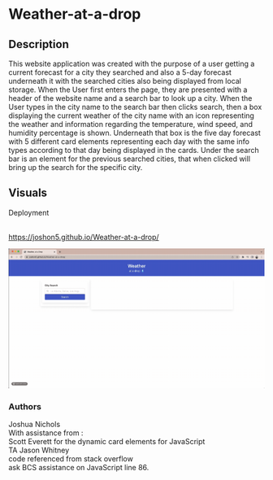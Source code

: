 # Weather-at-a-drop

## Description

This website application was created with the purpose of a user getting a current forecast for a city they searched and also a 5-day forecast underneath it with the searched cities also being displayed from local storage. When the User first enters the page, they are presented with a header of the website name and a search bar to look up a city. When the User types in the city name to the search bar then clicks search, then a box displaying the current weather of the city name with an icon representing the weather and information regarding the temperature, wind speed, and humidity percentage is shown. Underneath that box is the five day forecast with 5 different card elements representing each day with the same info types according to that day being displayed in the cards. Under the search bar is an element for the previous searched cities, that when clicked will bring up the search for the specific city. 

## Visuals

<p>Deployment</p></br>
<a href="https://joshon5.github.io/Weather-at-a-drop/" target="_blank">https://joshon5.github.io/Weather-at-a-drop/</a>


<img src="assets/2023-07-13 11.42.20.gif"></img>

### Authors

Joshua Nichols </br>
With assistance from : </br>
Scott Everett for the dynamic card elements for JavaScript </br>
TA Jason Whitney </br>
code referenced from stack overflow <a href="https://stackoverflow.com/questions/19775488/javascript-how-to-convert-epoch-to-dd-mm-yyyy" target="_blank"></a></br>
ask BCS assistance on JavaScript line 86.